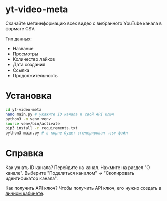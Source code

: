 # yt-video-meta

Скачайте метаинформацию всех видео с выбранного YouTube канала в формате CSV.


Тип данных:
- Название
- Просмотры
- Количество лайков
- Дата создания
- Ссылка
- Продолжительность

# Установка

```sh
cd yt-video-meta
nano main.py # укажите ID канала и свой API ключ
python3 -m venv venv
source venv/bin/activate
pip3 install -r requirements.txt
python3 main.py # в корне будет сгенерирован .csv файл
```

# Справка

Как узнать ID канала?
Перейдите на канал.
Нажмите на раздел "О канале".
Выберите "Поделиться каналом" -> "Скопировать идентификатор канала".


Как получить API ключ?
Чтобы получить API ключ, его нужно создать в [личном кабинете](https://console.cloud.google.com/apis).

